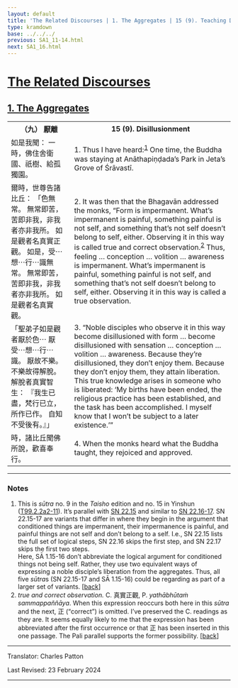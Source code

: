 ```yaml
---
layout: default
title: 'The Related Discourses | 1. The Aggregates | 15 (9). Teaching Disillusionment'
type: kramdown
base: ../../../
previous: SA1_11-14.html
next: SA1_16.html
---
```


<h1><a href='../index.html'>The Related Discourses</a></h1>
<h2><a href='index.html'>1. The Aggregates</a></h2>

<table class="trans">
  <th class='ch'>（九） 厭離</th>
  <th class='en'>15 (9). Disillusionment</th>
  <tr>
    <td class="ch" title='t99.2.2a2'>如是我聞： 一時，佛住舍衛國、祇樹、給孤獨園。</td>
    <td id='p1'>1. Thus I have heard:<sup id="ref1"><a href="#n1">1</a></sup> One time, the Buddha was staying at Anāthapiṇḍada’s Park in Jeta’s Grove of Śrāvastī.</td>
  </tr>
  <tr>
    <td class="ch" title='t99.2.2a3'>爾時，世尊告諸比丘： 「色無常。 無常即苦，苦即非我，非我者亦非我所。 如是觀者名真實正觀。 如是，受⋯想⋯行⋯識無常。 無常即苦，苦即非我，非我者亦非我所。 如是觀者名真實觀。</td>
    <td id='p2'>2. It was then that the Bhagavān addressed the monks, “Form is impermanent. What’s impermanent is painful, something painful is not self, and something that’s not self doesn’t belong to self, either. Observing it in this way is called true and correct observation.<sup id="ref2"><a href="#n2">2</a></sup> Thus, feeling … conception … volition … awareness is impermanent. What’s impermanent is painful, something painful is not self, and something that’s not self doesn’t belong to self, either. Observing it in this way is called a true observation.</td>
  </tr>
  <tr>
    <td class="ch" title='t99.2.2a7'>「聖弟子如是觀者厭於色⋯ 厭受⋯想⋯行⋯識。 厭故不樂。 不樂故得解脫。 解脫者真實智生： 『我生已盡，梵行已立，所作已作。 自知不受後有。』」</td>
    <td id='p3'>3. “Noble disciples who observe it in this way become disillusioned with form … become disillusioned with sensation … conception … volition … awareness. Because they’re disillusioned, they don’t enjoy them. Because they don’t enjoy them, they attain liberation. This true knowledge arises in someone who is liberated: ‘My births have been ended, the religious practice has been established, and the task has been accomplished. I myself know that I won’t be subject to a later existence.’”</td>
  </tr>
  <tr>
    <td class="ch" title='t99.2.2a10'>時，諸比丘聞佛所說，歡喜奉行。</td>
    <td id='p4'>4. When the monks heard what the Buddha taught, they rejoiced and approved.</td>
  </tr>
</table>

<hr/>

<h3 id="notes">Notes</h3>

<ol class="notes-list">
<li id="n1">This is <em>sūtra</em> no. 9 in the <cite>Taisho</cite> edition and no. 15 in Yinshun (<a href="https://cbetaonline.dila.edu.tw/zh/T02n0099_p0002a02" target="_blank">T99.2.2a2-11</a>). It’s parallel with <a href="https://suttacentral.net/sn22.15" target="_blank">SN 22.15</a> and similar to <a href="https://suttacentral.net/sn22.16" target="_blank">SN 22.16-17</a>. SN 22.15-17 are variants that differ in where they begin in the argument that conditioned things are impermanent, their impermanence is painful, and painful things are not self and don’t belong to a self. I.e., SN 22.15 lists the full set of logical steps, SN 22.16 skips the first step, and SN 22.17 skips the first two steps.<br/>
Here, SĀ 1.15-16 don’t abbreviate the logical argument for conditioned things not being self. Rather, they use two equivalent ways of expressing a noble disciple’s liberation from the aggregates. Thus, all five <em>sūtra</em>s (SN 22.15-17 and SĀ 1.15-16) could be regarding as part of a larger set of variants. [<a href="#ref1">back</a>]</li>
<li id="n2"><em>true and correct observation.</em> C. 真實正觀, P. <em>yathābhūtaṁ sammappaññāya</em>. When this expression reoccurs both here in this <em>sūtra</em> and the next, 正 (“correct”) is omitted. I’ve preserved the C. readings as they are. It seems equally likely to me that the expression has been abbreviated after the first occurrence or that 正 has been inserted in this one passage. The Pali parallel supports the former possibility. [<a href="#ref2">back</a>]</li>
</ol>
<hr/>

<p class="translator">Translator: Charles Patton</p>
<p class='revised'>Last Revised: 23 February 2024</p>

<hr/>